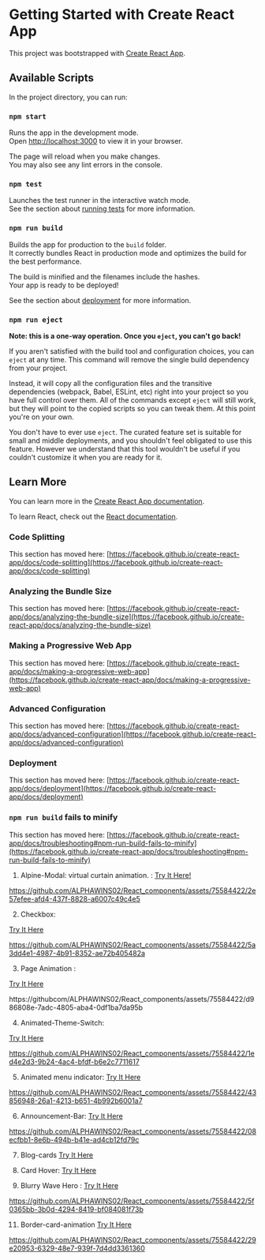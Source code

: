 # Getting Started with Create React App

This project was bootstrapped with [Create React App](https://github.com/facebook/create-react-app).

## Available Scripts

In the project directory, you can run:

### `npm start`

Runs the app in the development mode.\
Open [http://localhost:3000](http://localhost:3000) to view it in your browser.

The page will reload when you make changes.\
You may also see any lint errors in the console.

### `npm test`

Launches the test runner in the interactive watch mode.\
See the section about [running tests](https://facebook.github.io/create-react-app/docs/running-tests) for more information.

### `npm run build`

Builds the app for production to the `build` folder.\
It correctly bundles React in production mode and optimizes the build for the best performance.

The build is minified and the filenames include the hashes.\
Your app is ready to be deployed!

See the section about [deployment](https://facebook.github.io/create-react-app/docs/deployment) for more information.

### `npm run eject`

**Note: this is a one-way operation. Once you `eject`, you can't go back!**

If you aren't satisfied with the build tool and configuration choices, you can `eject` at any time. This command will remove the single build dependency from your project.

Instead, it will copy all the configuration files and the transitive dependencies (webpack, Babel, ESLint, etc) right into your project so you have full control over them. All of the commands except `eject` will still work, but they will point to the copied scripts so you can tweak them. At this point you're on your own.

You don't have to ever use `eject`. The curated feature set is suitable for small and middle deployments, and you shouldn't feel obligated to use this feature. However we understand that this tool wouldn't be useful if you couldn't customize it when you are ready for it.

## Learn More

You can learn more in the [Create React App documentation](https://facebook.github.io/create-react-app/docs/getting-started).

To learn React, check out the [React documentation](https://reactjs.org/).

### Code Splitting

This section has moved here: [https://facebook.github.io/create-react-app/docs/code-splitting](https://facebook.github.io/create-react-app/docs/code-splitting)

### Analyzing the Bundle Size

This section has moved here: [https://facebook.github.io/create-react-app/docs/analyzing-the-bundle-size](https://facebook.github.io/create-react-app/docs/analyzing-the-bundle-size)

### Making a Progressive Web App

This section has moved here: [https://facebook.github.io/create-react-app/docs/making-a-progressive-web-app](https://facebook.github.io/create-react-app/docs/making-a-progressive-web-app)

### Advanced Configuration

This section has moved here: [https://facebook.github.io/create-react-app/docs/advanced-configuration](https://facebook.github.io/create-react-app/docs/advanced-configuration)

### Deployment

This section has moved here: [https://facebook.github.io/create-react-app/docs/deployment](https://facebook.github.io/create-react-app/docs/deployment)

### `npm run build` fails to minify

This section has moved here: [https://facebook.github.io/create-react-app/docs/troubleshooting#npm-run-build-fails-to-minify](https://facebook.github.io/create-react-app/docs/troubleshooting#npm-run-build-fails-to-minify)

1. Alpine-Modal: virtual curtain animation. :
 [Try It Here!](https://github.com/ALPHAWINS02/React_components/tree/main/src/Alpine-Modal)

https://github.com/ALPHAWINS02/React_components/assets/75584422/2e57efee-afd4-437f-8828-a6007c49c4e5

2. Checkbox:
   
[Try It Here](https://github.com/ALPHAWINS02/React_components/tree/main/src/Animated-Fill-Checkboxes)

https://github.com/ALPHAWINS02/React_components/assets/75584422/5a3dd4e1-4987-4b91-8352-ae72b405482a

3. Page Animation :
   
[Try It Here](https://github.com/ALPHAWINS02/React_components/tree/main/src/Animated-LandingPage)

https://githubcom/ALPHAWINS02/React_components/assets/75584422/d986808e-7adc-4805-aba4-0df1ba7da95b

4. Animated-Theme-Switch:
   
[Try It Here](https://github.com/ALPHAWINS02/React_components/tree/main/src/Animated-Theme-Switch)


https://github.com/ALPHAWINS02/React_components/assets/75584422/1ed4e2d3-9b24-4ac4-bfdf-b6e2c7711617

5. Animated menu indicator:
[Try It Here](https://github.com/ALPHAWINS02/React_components/tree/main/src/Animated-menu-indicator)

https://github.com/ALPHAWINS02/React_components/assets/75584422/43856948-26a1-4213-b651-4b992b6001a7

6. Announcement-Bar:
[Try It Here](https://github.com/ALPHAWINS02/React_components/tree/main/src/Announcement-Bar)


https://github.com/ALPHAWINS02/React_components/assets/75584422/08ecfbb1-8e6b-494b-b41e-ad4cb12fd79c

7. Blog-cards
[Try It Here](https://github.com/ALPHAWINS02/React_components/tree/main/src/Blog-cards)

8. Card Hover:
[Try It Here](https://github.com/ALPHAWINS02/React_components/tree/main/src/Card-Hover)

10. Blurry Wave Hero :
[Try It Here](https://github.com/ALPHAWINS02/React_components/tree/main/src/blurry-wavy-hero)

https://github.com/ALPHAWINS02/React_components/assets/75584422/5f0365bb-3b0d-4294-8419-bf084081f73b

11. Border-card-animation
[Try It Here](https://github.com/ALPHAWINS02/React_components/tree/main/src/border-card-animation)

https://github.com/ALPHAWINS02/React_components/assets/75584422/29e20953-6329-48e7-939f-7d4dd3361360


